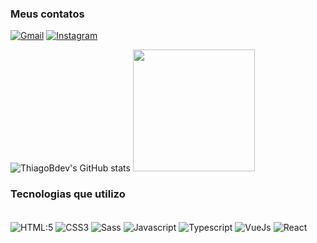 ### Meus contatos

[![Gmail](https://img.shields.io/badge/Gmail-D14836?style=for-the-badge&logo=gmail&logoColor=white)](thiagobatista15390@gmail.com)
[![Instagram](https://img.shields.io/badge/Instagram-E4405F?style=for-the-badge&logo=instagram&logoColor=white)](https://www.instagram.com/thiago159_bt/)

![ThiagoBdev's GitHub stats](https://github-readme-stats.vercel.app/api?username=ThiagoBdev&show_icons=true&theme=tokyonight)
  <img src="https://github-readme-stats.vercel.app/api/top-langs/?username=ThiagoBdev&layout=compact&langs_count=7&theme=tokyonight" max-width="467" height="195"/>
### Tecnologias que utilizo
<div style="display: inline_block"><br/>
  <img alt="HTML:5" src="https://img.shields.io/badge/HTML5-E34F26?style=for-the-badge&logo=html5&logoColor=white" align="center">
  <img alt="CSS3" src="https://img.shields.io/badge/CSS3-1572B6?style=for-the-badge&logo=css3&logoColor=white" align="center">
  <img alt="Sass" src="https://img.shields.io/badge/Sass-CC6699.svg?style=for-the-badge&logo=Sass&logoColor=white" align="center">
  <img alt="Javascript" src="https://img.shields.io/badge/JavaScript-F7DF1E?style=for-the-badge&logo=javascript&logoColor=black" align="center">
  <img alt="Typescript" src="https://img.shields.io/badge/TypeScript-3178C6.svg?style=for-the-badge&logo=TypeScript&logoColor=white" align="center">
  <img alt="VueJs" src="https://img.shields.io/badge/Vue.js-4FC08D.svg?style=for-the-badge&logo=vuedotjs&logoColor=white" align="center">
  <img alt="React" src="https://img.shields.io/badge/React-61DAFB.svg?style=for-the-badge&logo=React&logoColor=black" align="center">
  
<!--   <img alt="Python" src="https://img.shields.io/badge/Python-14354C?style=for-the-badge&logo=python&logoColor=white" align="center"> -->
</div>
